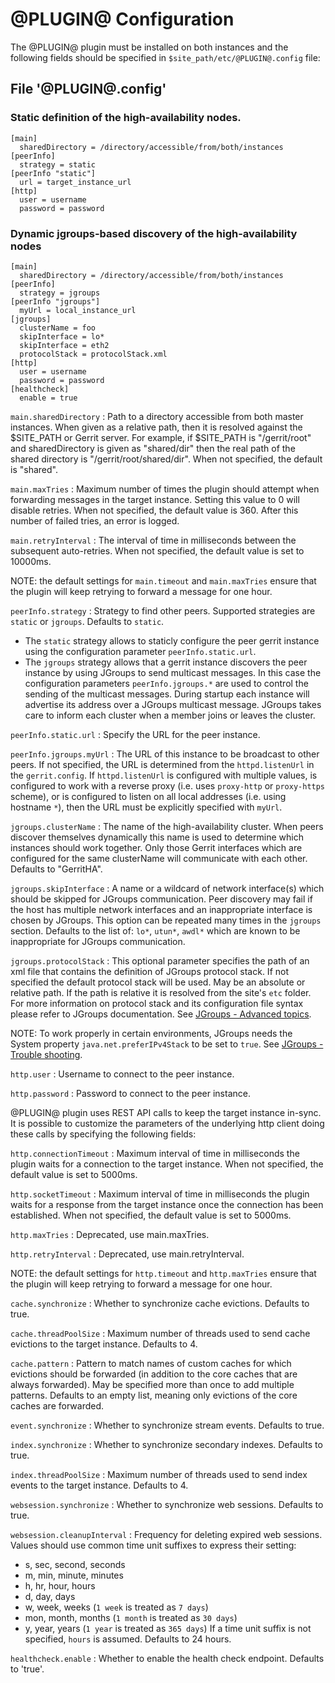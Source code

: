 @PLUGIN@ Configuration
=========================

The @PLUGIN@ plugin must be installed on both instances and the following fields
should be specified in `$site_path/etc/@PLUGIN@.config` file:

File '@PLUGIN@.config'
--------------------

### Static definition of the high-availability nodes.

```
[main]
  sharedDirectory = /directory/accessible/from/both/instances
[peerInfo]
  strategy = static
[peerInfo "static"]
  url = target_instance_url
[http]
  user = username
  password = password
```

### Dynamic jgroups-based discovery of the high-availability nodes

```
[main]
  sharedDirectory = /directory/accessible/from/both/instances
[peerInfo]
  strategy = jgroups
[peerInfo "jgroups"]
  myUrl = local_instance_url
[jgroups]
  clusterName = foo
  skipInterface = lo*
  skipInterface = eth2
  protocolStack = protocolStack.xml
[http]
  user = username
  password = password
[healthcheck]
  enable = true
```

```main.sharedDirectory```
:   Path to a directory accessible from both master instances.
    When given as a relative path, then it is resolved against the $SITE_PATH
    or Gerrit server. For example, if $SITE_PATH is "/gerrit/root" and
    sharedDirectory is given as "shared/dir" then the real path of the shared
    directory is "/gerrit/root/shared/dir". When not specified, the default
    is "shared".

```main.maxTries```
:   Maximum number of times the plugin should attempt when forwarding messages in
    the target instance. Setting this value to 0 will disable retries. When not
    specified, the default value is 360. After this number of failed tries, an
    error is logged.

```main.retryInterval```
:   The interval of time in milliseconds between the subsequent auto-retries.
    When not specified, the default value is set to 10000ms.

NOTE: the default settings for `main.timeout` and `main.maxTries` ensure that
the plugin will keep retrying to forward a message for one hour.

```peerInfo.strategy```
:   Strategy to find other peers. Supported strategies are `static` or `jgroups`.
    Defaults to `static`.
* The `static` strategy allows to staticly configure the peer gerrit instance using
the configuration parameter `peerInfo.static.url`.
* The `jgroups` strategy allows that a gerrit instance discovers the peer
instance by using JGroups to send multicast messages. In this case the
configuration parameters `peerInfo.jgroups.*` are used to control the sending of
the multicast messages. During startup each instance will advertise its address
over a JGroups multicast message. JGroups takes care to inform each cluster when
a member joins or leaves the cluster.

```peerInfo.static.url```
:   Specify the URL for the peer instance.

```peerInfo.jgroups.myUrl```
:   The URL of this instance to be broadcast to other peers. If not specified, the
    URL is determined from the `httpd.listenUrl` in the `gerrit.config`.
    If `httpd.listenUrl` is configured with multiple values, is configured to work
    with a reverse proxy (i.e. uses `proxy-http` or `proxy-https` scheme), or is
    configured to listen on all local addresses (i.e. using hostname `*`), then
    the URL must be explicitly specified with `myUrl`.

```jgroups.clusterName```
:   The name of the high-availability cluster. When peers discover themselves dynamically this
    name is used to determine which instances should work together.  Only those Gerrit
    interfaces which are configured for the same clusterName will communicate with each other.
    Defaults to "GerritHA".

```jgroups.skipInterface```
:   A name or a wildcard of network interface(s) which should be skipped
    for JGroups communication. Peer discovery may fail if the host has multiple
    network interfaces and an inappropriate interface is chosen by JGroups.
    This option can be repeated many times in the `jgroups` section.
    Defaults to the list of: `lo*`, `utun*`, `awdl*` which are known to be
    inappropriate for JGroups communication.

```jgroups.protocolStack```
:   This optional parameter specifies the path of an xml file that contains the
    definition of JGroups protocol stack. If not specified the default protocol stack
    will be used. May be an absolute or relative path. If the path is relative it is
    resolved from the site's `etc` folder. For more information on protocol stack and
    its configuration file syntax please refer to JGroups documentation.
    See [JGroups - Advanced topics](http://jgroups.org/manual-3.x/html/user-advanced.html).

NOTE: To work properly in certain environments, JGroups needs the System property
`java.net.preferIPv4Stack` to be set to `true`.
See [JGroups - Trouble shooting](http://jgroups.org/tutorial/index.html#_trouble_shooting).

```http.user```
:   Username to connect to the peer instance.

```http.password```
:   Password to connect to the peer instance.

@PLUGIN@ plugin uses REST API calls to keep the target instance in-sync. It
is possible to customize the parameters of the underlying http client doing these
calls by specifying the following fields:

```http.connectionTimeout```
:   Maximum interval of time in milliseconds the plugin waits for a connection
    to the target instance. When not specified, the default value is set to 5000ms.

```http.socketTimeout```
:   Maximum interval of time in milliseconds the plugin waits for a response from the
    target instance once the connection has been established. When not specified,
    the default value is set to 5000ms.

```http.maxTries```
:   Deprecated, use main.maxTries.

```http.retryInterval```
:   Deprecated, use main.retryInterval.

NOTE: the default settings for `http.timeout` and `http.maxTries` ensure that
the plugin will keep retrying to forward a message for one hour.

```cache.synchronize```
:   Whether to synchronize cache evictions.
    Defaults to true.

```cache.threadPoolSize```
:   Maximum number of threads used to send cache evictions to the target instance.
    Defaults to 4.

```cache.pattern```
:   Pattern to match names of custom caches for which evictions should be
    forwarded (in addition to the core caches that are always forwarded). May be
    specified more than once to add multiple patterns.
    Defaults to an empty list, meaning only evictions of the core caches are
    forwarded.

```event.synchronize```
:   Whether to synchronize stream events.
    Defaults to true.

```index.synchronize```
:   Whether to synchronize secondary indexes.
    Defaults to true.

```index.threadPoolSize```
:   Maximum number of threads used to send index events to the target instance.
    Defaults to 4.

```websession.synchronize```
:   Whether to synchronize web sessions.
    Defaults to true.

```websession.cleanupInterval```
:   Frequency for deleting expired web sessions. Values should use common time
    unit suffixes to express their setting:
* s, sec, second, seconds
* m, min, minute, minutes
* h, hr, hour, hours
* d, day, days
* w, week, weeks (`1 week` is treated as `7 days`)
* mon, month, months (`1 month` is treated as `30 days`)
* y, year, years (`1 year` is treated as `365 days`)
If a time unit suffix is not specified, `hours` is assumed.
Defaults to 24 hours.

```healthcheck.enable```
:   Whether to enable the health check endpoint. Defaults to 'true'.
